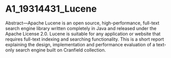 # A1_19314431_Lucene

Abstract—Apache Lucene is an open source, high-performance,
full-text search engine library written completely in Java and
released under the Apache License 2.0. Lucene is suitable for
any application or website that requires full-text indexing and
searching functionality. This is a short report explaining the
design, implementation and performance evaluation of a text-only
search engine built on Cranfield collection.

